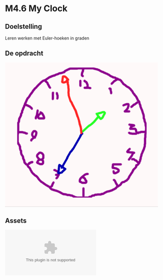 # M4.6 My Clock


## Doelstelling
Leren werken met Euler-hoeken in graden
 
## De opdracht
![myClock](images/myClock.gif)

## Assets
![assets](assets/myClock.zip)